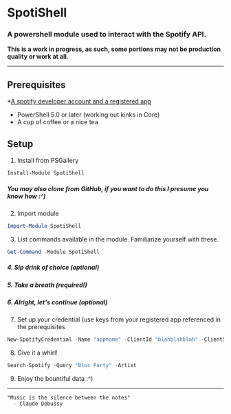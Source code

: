 
# SpotiShell
### A powershell module used to interact with the Spotify API.

**This is a work in progress, as such, some portions may not be production quality or work at all.**

---

## Prerequisites
*<a href="https://developer.spotify.com/documentation/web-api/quick-start/" target="_blank">A spotify developer account and a registered app</a>
* PowerShell 5.0 or later (working out kinks in Core)
* A cup of coffee or a nice tea

## Setup
1. Install from PSGallery
```powershell
Install-Module SpotiShell
```

##### You may also clone from GitHub, if you want to do this I presume you know how :^)

2. Import module
```powershell
Import-Module SpotiShell
```
3. List commands available in the module.  Familiarize yourself with these.
```powershell
Get-Command -Module SpotiShell
```
##### 4. Sip drink of choice (optional)
##### 5. Take a breath (required!)
##### 6. Alright, let's continue (optional)
7. Set up your credential (use keys from your registered app referenced in the prerequisites
```powershell
New-SpotifyCredential -Name "appname" -ClientId "blahblahblah" -ClientSecret "blahblahblahblah"
```
8. Give it a whirl!
```powershell
Search-Spotify -Query "Bloc Party" -Artist
```
9. Enjoy the bountiful data :^)
---
>
```
"Music is the silence between the notes"
  - Claude Debussy
```
